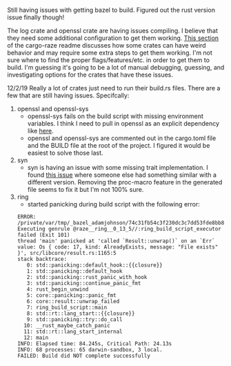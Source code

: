 Still having issues with getting bazel to build. Figured out the rust version issue finally though!

The log crate and openssl crate are having issues compiling. I believe that they need some additional configuration to get them working. [This section](https://github.com/google/cargo-raze#handling-unconventional-crates) of the cargo-raze readme discusses how some crates can have weird behavior and may require some extra steps to get them working. I'm not sure where to find the proper flags/features/etc. in order to get them to build. I'm guessing it's going to be a lot of manual debugging, guessing, and investigating options for the crates that have these issues.

12/2/19
Really a lot of crates just need to run their build.rs files. There are a few that are still having issues. Specifcally:
1. openssl and openssl-sys
    * openssl-sys fails on the build script with missing environment variables. I think I need to pull in openssl as an explicit dependency like [here](https://github.com/google/cargo-raze#crates-that-need-system-libraries).
    * openssl and openssl-sys are commented out in the cargo.toml file and the BUILD file at the root of the project. I figured it would be easiest to solve those last.
1. syn
    * syn is having an issue with some missing trait implementation. I found [this issue](https://github.com/google/cargo-raze/issues/64#issuecomment-425685911) where someone else had something similar with a different version. Removing the proc-macro feature in the generated file seems to fix it but I'm not 100% sure.
1. ring
    * started panicking during build script with the following error:
    ```
    ERROR: /private/var/tmp/_bazel_adamjohnson/74c31fb54c3f230dc3c7dd53fde8bb83/external/raze__ring__0_13_5/BUILD.bazel:46:1: Executing genrule @raze__ring__0_13_5//:ring_build_script_executor failed (Exit 101)
    thread 'main' panicked at 'called `Result::unwrap()` on an `Err` value: Os { code: 17, kind: AlreadyExists, message: "File exists" }', src/libcore/result.rs:1165:5
    stack backtrace:
       0: std::panicking::default_hook::{{closure}}
       1: std::panicking::default_hook
       2: std::panicking::rust_panic_with_hook
       3: std::panicking::continue_panic_fmt
       4: rust_begin_unwind
       5: core::panicking::panic_fmt
       6: core::result::unwrap_failed
       7: ring_build_script::main
       8: std::rt::lang_start::{{closure}}
       9: std::panicking::try::do_call
      10: __rust_maybe_catch_panic
      11: std::rt::lang_start_internal
      12: main
    INFO: Elapsed time: 84.245s, Critical Path: 24.13s
    INFO: 68 processes: 65 darwin-sandbox, 3 local.
    FAILED: Build did NOT complete successfully
    ```
